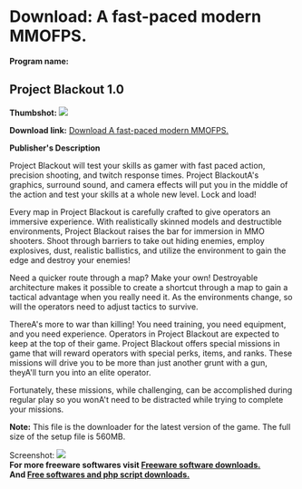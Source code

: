 # Download: A fast-paced modern MMOFPS.

**Program name:**

## Project Blackout 1.0

  
**Thumbshot:** ![](http://www.freewarefiles.com/screenshot/projectblackout_md.jpg)   
  
**Download link:** [Download A fast-paced modern MMOFPS.](http://freesoftwares.boysofts.com/Project-Blackout_program_73358.html)  
  


**Publisher's Description**  
  


Project Blackout will test your skills as gamer with fast paced action, precision shooting, and twitch response times. Project BlackoutA's graphics, surround sound, and camera effects will put you in the middle of the action and test your skills at a whole new level. Lock and load! 

Every map in Project Blackout is carefully crafted to give operators an immersive experience. With realistically skinned models and destructible environments, Project Blackout raises the bar for immersion in MMO shooters. Shoot through barriers to take out hiding enemies, employ explosives, dust, realistic ballistics, and utilize the environment to gain the edge and destroy your enemies!

Need a quicker route through a map? Make your own! Destroyable architecture makes it possible to create a shortcut through a map to gain a tactical advantage when you really need it. As the environments change, so will the operators need to adjust tactics to survive.

ThereA's more to war than killing! You need training, you need equipment, and you need experience. Operators in Project Blackout are expected to keep at the top of their game. Project Blackout offers special missions in game that will reward operators with special perks, items, and ranks. These missions will drive you to be more than just another grunt with a gun, theyA'll turn you into an elite operator.

Fortunately, these missions, while challenging, can be accomplished during regular play so you wonA't need to be distracted while trying to complete your missions.

**Note:** This file is the downloader for the latest version of the game. The full size of the setup file is 560MB.

  
  
Screenshot: ![](http://www.freewarefiles.com/screenshot/projectblackout.jpg)   
**For more freeware softwares visit [Freeware software downloads.](http://freesoftwares.boysofts.com/)**   
**And [Free softwares and php script downloads.](http://www.boysofts.com/)**
